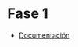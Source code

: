 # Fase 1

- [Documentación](https://github.com/damianpeaf/EDD_1S2023_PY_202110568/tree/main/EDD_Proyecto1_Fase1/docs)